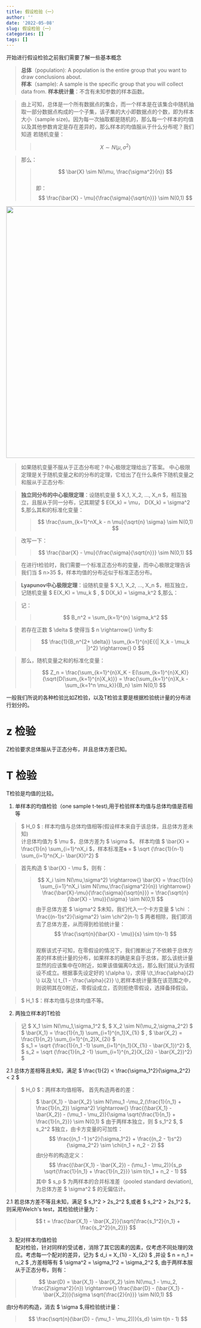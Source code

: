 ```yaml
---
title: 假设检验（一）
author: ''
date: '2022-05-08'
slug: 假设检验（一）
categories: []
tags: []
---
```

<script type="text/x-mathjax-config">
MathJax.Hub.Config({
  tex2jax: {
    inlineMath: [['$','$'], ['\\(','\\)']],
    processEscapes: true
  }
});
</script>

开始进行假设检验之前我们需要了解一些基本概念

> **总体**（population): A population is the entire group that you want to draw conclusions about.    
> **样本**（sample): A sample is the specific group that you will collect data from. 
> **样本统计量**：不含有未知参数的样本函数。

> 由上可知，总体是一个所有数据点的集合，而一个样本是在该集合中随机抽取一部分数据点构成的一个子集，该子集的大小即数据点的个数，即为样本大小（sample size)。因为每一次抽取都是随机的，那么每一个样本的均值以及其他参数肯定是存在差异的，那么样本的均值服从于什么分布呢？我们知道 若随机变量：
>> $$X \sim N(\mu, \sigma^2) $$

> 那么：
>> $$ \bar{X} \sim N(\mu, \frac{\sigma^2}{n}) $$   
>> 即：$$ \frac{\bar{X} - \mu}{\frac{\sigma}{\sqrt{n}}} \sim N(0,1) $$

<img src="/cn/2022-05-08-test_files/figure-html/unnamed-chunk-1-1.png" width="672" />

> 如果随机变量不服从于正态分布呢？中心极限定理给出了答案。
> 中心极限定理是关于随机变量之和的分布的定理，它给出了在什么条件下随机变量之和服从于正态分布:

>**独立同分布的中心极限定理**：设随机变量 $ X_1, X_2, ..., X_n $，相互独立，且服从于同一分布，记其期望 $ E(X_k) = \mu， D(X_k) = \sigma^2 $,那么其和的标准化变量：
>> $$ \frac{\sum_{k=1}^nX_k - n \mu}{\sqrt{n} \sigma} \sim N(0,1) $$ 

> 改写一下：
>> $$ \frac{\bar{X} - \mu}{\frac{\sigma}{\sqrt{n}}} \sim N(0,1) $$ 

>在进行t检验时，我们需要一个标准正态分布的变量，而中心极限定理告诉我们当 $ n>35 $，样本均值的分布近似于标准正态分布。 

>**Lyapunov中心极限定理**：设随机变量 $ X_1, X_2, ..., X_n $，相互独立，记随机变量 $ E(X_K) = \mu_k $ , $ D(X_k) = \sigma_k^2 $,那么：

>记：
>> $$ B_n^2 = \sum_{k=1}^{n} \sigma_k^2 $$

> 若存在正数 $ \delta $ 使得当 $ n \rightarrow{} \infty $:
>> $$ \frac{1}{B_n^{2+ \delta}} \sum_{k=1}^{n}E{{| X_k - \mu_k |}^2} \rightarrow{}  0 $$

>那么，随机变量之和的标准化变量：
>> $$ Z_n = \frac{\sum_{k=1}^{n}X_K - E(\sum_{k=1}^{n}X_K)}{\sqrt{D(\sum_{k=1}^{n}X_k)}} =  \frac{\sum_{k=1}^{n}X_k - \sum_{k=1^n \mu_k}}{B_n}  \sim N(0,1) $$




一般我们所说的各种检验比如Z检验，以及T检验主要是根据检验统计量的分布进行划分的。
# z 检验
Z检验要求总体服从于正态分布，并且总体方差已知。

# T 检验
T检验是均值的比较。

1. 单样本的均值检验（one sample t-test),用于检验样本均值与总体均值是否相等
> $ H_0 $ : 样本均值与总体均值相等(假设样本来自于该总体，且总体方差未知)    
> 计总体均值为 $ \mu $，总体方差为 $ \sigma $。
样本均值 $ \bar{X} = \frac{1}{n} \sum_{i=1}^nX_i $，样本标准差**s** =  $ \sqrt {\frac{1}{n-1} \sum_{i=1}^n(X_i- \bar{X})^2} $

> 首先构造 $ \bar{X} - \mu $，则有：
>> $$ X_i \sim N(\mu,\sigma^2) \rightarrow{} \bar{X} = \frac{1}{n} \sum_{i=1}^nX_i \sim N(\mu,\frac{\sigma^2}{n}) \rightarrow{} \frac{\bar{X}-\mu}{\frac{\sigma}{\sqrt{n}}} = \frac{\sqrt{n}(\bar{X} - \mu)}{\sigma} \sim N(0,1) $$
>由于总体方差 $ \sigma^2 $未知，我们代入一个卡方变量 $ \chi ：  
>> \frac{(n-1)s^2}{\sigma^2} \sim \chi^2(n-1) $
>两者相除，我们即消去了总体方差，从而得到检验统计量：  
$$ \frac{\sqrt{n}(\bar{X} - \mu)}{s} \sim t(n-1)  $$  
> 观察该式子可知，在零假设的情况下，我们推断出了不依赖于总体方差的样本统计量的分布，如果样本的确是来自于总体，那么该统计量显然的应该集中在0附近，如果该值偏离0太远，那么我们就认为该假设不成立。根据事先设定好的 \\(\alpha \\)，求得 \\(t_\frac{\alpha}{2} \\) 以及 \\( t_{1 - \frac{\alpha}{2}} \\),若样本统计量落在该范围之中，则说明其在0附近，零假设成立，否则拒绝零假设，选择备择假设。

> $ H_1 $：样本均值与总体均值不等。

2. 两独立样本的T检验  
> 记 $ X_1 \sim N(\mu_1,\sigma_1^2 $, $ X_2 \sim N(\mu_2,\sigma_2^2) $
> $ \bar{X_1} = \frac{1}{n_1} \sum_{i=1}^{n_1}X_{1i} $ , $ \bar{X_2} = \frac{1}{n_2} \sum_{i=1}^{n_2}X_{2i} $  
> $ s_1 = \sqrt {\frac{1}{n_1 -1} \sum_{i=1}^{n_1}(X_{1i} - \bar{X_1})^2} $, $ s_2 = \sqrt {\frac{1}{n_2 -1} \sum_{i=1}^{n_2}(X_{2i} - \bar{X_2})^2} $

2.1 总体方差相等且未知，满足 $ \frac{1}{2} < \frac{\sigma_1^2}{\sigma_2^2} < 2 $
> $ H_0 $：两样本均值相等。
> 首先构造两者的差：
>> $ \bar{X_1} - \bar{X_2} \sim N(\mu_1 -\mu_2,(\frac{1}{n_1} + \frac{1}{n_2}) \sigma^2)  \rightarrow{}  \frac{(\bar{X_1} - \bar{X_2}) - (\mu_1 - \mu_2)}{\sigma \sqrt{\frac{1}{n_1} + \frac{1}{n_2}}}  \sim N(0,1) $
> 由于两样本独立，则 $ s_1^2 $, $ s_2^2 $独立，由卡方变量的可加性：  
$$ \frac{(n_1 -1 )s^2}{\sigma_1^2}  + \frac{(n_2 - 1)s^2}{\sigma_2^2}  \sim \chi(n_1 + n_2 - 2) $$ 
> 由t分布的构造定义：
>> $$ \frac{(\bar{X_1} - \bar{X_2}) - (\mu_1 - \mu_2)}{s_p \sqrt{\frac{1}{n_1} + \frac{1}{n_2}}} \sim t(n_1 + n_2 - 1) $$
>其中 $ s_p $ 为两样本的合并标准差（pooled standard deviation), 为总体方差 $ \sigma^2 $ 的无偏估计。

2.1 若总体方差不等且未知，满足 $ s_1^2 > 2s_2^2 $,或者 $ s_2^2 > 2s_1^2 $，则采用Welch's test，其检验统计量为：
 > $$ t = \frac{\bar{X_1} - \bar{X_2}}{\sqrt{\frac{s_1^2}{n_1} + \frac{s_2^2}{n_2}}} $$  

3. 配对样本均值检验   
配对检验，针对同样的受试者，消除了其它因素的因素，仅考虑不同处理的效应。考虑每一个配对的差异，记为 $ d_i = X_{1i} - X_{2i} $ ,并设 $ n = n_1 = n_2 $ ,方差相等有 $ \sigma^2  = \sigma_1^2 = \sigma_2^2 $, 由于两样本服从于正态分布，则有：
> $$ \bar{D} = \bar{X_1} - \bar{X_2} \sim N(\mu_1 - \mu_2, \frac{2\sigma^2}{n})  \rightarrow{}  \frac{\bar{D} - (\bar{X_1} - \bar{X_2})}{\sigma \sqrt{\frac{2}{n}}} \sim N(0,1) $$ 

由t分布的构造，消去 $ \sigma $,得检验统计量：
> $$ \frac{\sqrt{n}(\bar{D} - (\mu_1 - \mu_2))}{s_d} \sim t(n - 1) $$


